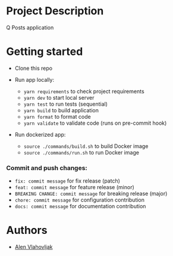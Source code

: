 # Project Description
Q Posts application

# Getting started

- Clone this repo

- Run app locally:
    - `yarn requirements` to check project requirements
    - `yarn dev` to start local server
    - `yarn test` to run tests (sequential)
    - `yarn build` to build application
    - `yarn format` to format code
    - `yarn validate` to validate code (runs on pre-commit hook)

- Run dockerized app:
    - `source ./commands/build.sh` to build Docker image
    - `source ./commands/run.sh` to run Docker image
  
### Commit and push changes:
- `fix: commit message` for fix release (patch)
- `feat: commit message` for feature release (minor)
- `BREAKING CHANGE: commit message` for breaking release (major)
- `chore: commit message` for configuration contribution
- `docs: commit message` for documentation contribution

# Authors
- [Alen Vlahovljak](https://github.com/alenvlahovljak)
